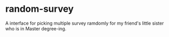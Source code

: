 # random-survey
A interface for picking multiple survey ramdomly for my friend's little sister who is in Master degree-ing.
